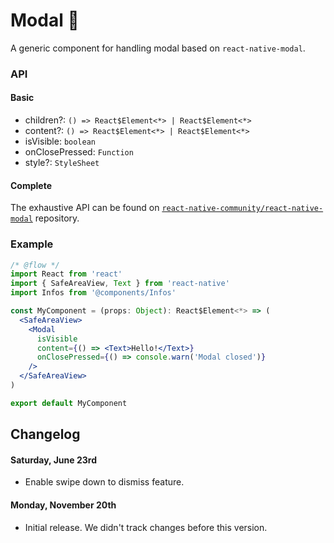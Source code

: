 # Modal 🔲

A generic component for handling modal based on `react-native-modal`.

### API

#### Basic

- children?: `() => React$Element<*> | React$Element<*>`
- content?: `() => React$Element<*> | React$Element<*>`
- isVisible: `boolean`
- onClosePressed: `Function`
- style?: `StyleSheet`

#### Complete

The exhaustive API can be found on [`react-native-community/react-native-modal`](https://github.com/react-native-community/react-native-modal) repository.

### Example

```jsx
/* @flow */
import React from 'react'
import { SafeAreaView, Text } from 'react-native'
import Infos from '@components/Infos'

const MyComponent = (props: Object): React$Element<*> => (
  <SafeAreaView>
    <Modal
      isVisible
      content={() => <Text>Hello!</Text>}
      onClosePressed={() => console.warn('Modal closed')}
    />
  </SafeAreaView>
)

export default MyComponent
```

## Changelog

#### Saturday, June 23rd

- Enable swipe down to dismiss feature.

#### Monday, November 20th

- Initial release. We didn't track changes before this version.
